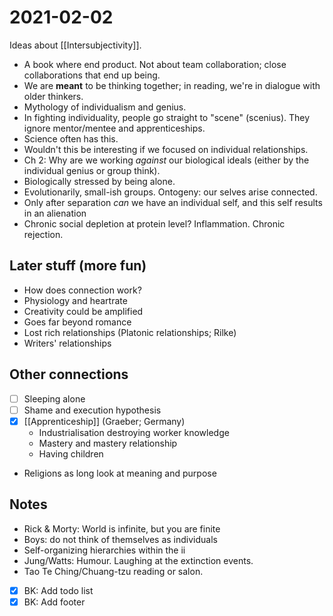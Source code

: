 # 2021-02-02

Ideas about [[Intersubjectivity]].

- A book where end product. Not about team collaboration; close collaborations that end up being.
- We are **meant** to be thinking together; in reading, we're in dialogue with older thinkers.
- Mythology of individualism and genius.
- In fighting individuality, people go straight to "scene" (scenius). They ignore mentor/mentee and apprenticeships.
- Science often has this.
- Wouldn't this be interesting if we focused on individual relationships.
- Ch 2: Why are we working _against_ our biological ideals (either by the individual genius or group think).
- Biologically stressed by being alone.
- Evolutionarily, small-ish groups. Ontogeny: our selves arise connected.
- Only after separation _can_ we have an individual self, and this self results in an alienation 
- Chronic social depletion at protein level? Inflammation. Chronic rejection.

## Later stuff (more fun)

- How does connection work?
- Physiology and heartrate
- Creativity could be amplified 
- Goes far beyond romance
- Lost rich relationships (Platonic relationships; Rilke)
- Writers' relationships

## Other connections

- [ ] Sleeping alone
- [ ] Shame and execution hypothesis
- [x] [[Apprenticeship]] (Graeber; Germany)
  - Industrialisation destroying worker knowledge
  - Mastery and mastery relationship
  - Having children
- Religions as long look at meaning and purpose

## Notes

- Rick & Morty: World is infinite, but you are finite
- Boys: do not think of themselves as individuals
- Self-organizing hierarchies within the ii
- Jung/Watts: Humour. Laughing at the extinction events.
- Tao Te Ching/Chuang-tzu reading or salon. 
- [x] BK: Add todo list
- [x] BK: Add footer 
